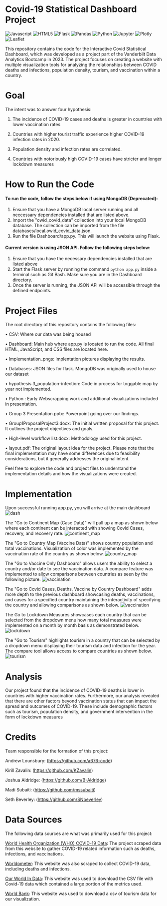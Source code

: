 # Covid-19 Statistical Dashboard Project
![Javascript](https://img.shields.io/badge/JavaScript-323330?style=for-the-badge&logo=javascript&logoColor=F7DF1E)
![HTML5](https://img.shields.io/badge/HTML5-E34F26?style=for-the-badge&logo=html5&logoColor=white)
![Flask](https://img.shields.io/badge/Flask-000000?style=for-the-badge&logo=flask&logoColor=white)
![Pandas](https://img.shields.io/badge/Pandas-2C2D72?style=for-the-badge&logo=pandas&logoColor=white)
![Python](https://img.shields.io/badge/Python-FFD43B?style=for-the-badge&logo=python&logoColor=blue)
![Jupyter](https://img.shields.io/badge/Jupyter-F37626.svg?&style=for-the-badge&logo=Jupyter&logoColor=white)
![Plotly](https://img.shields.io/badge/Plotly-239120?style=for-the-badge&logo=plotly&logoColor=white)
![Leaflet](https://img.shields.io/badge/Leaflet-199900?style=for-the-badge&logo=Leaflet&logoColor=white)

This repository contains the code for the Interactive Covid Statistical Dashboard, which was developed as a project part of the Vanderbilt Data Analytics Bootcamp in 2023. The project focuses on creating a website with multiple visualization tools for analyzing the relationships between COVID deaths and infections, population density, tourism, and vaccination within a country.

# Goal
The intent was to answer four hypothesis:

1. The incidence of COVID-19 cases and deaths is greater in countries with lower vaccination rates
  
2.	Countries with higher tourist traffic experience higher COVID-19 infection rates in 2020.

3.	Population density and infection rates are correlated. 
	
4.	Countries with notoriously high COVID-19 cases have stricter and longer lockdown measures 

# How to Run the Code
#### To run the code, follow the steps below if using MongoDB (Deprecated):

1. Ensure that you have a MongoDB local server running and all neccessary dependencies installed that are listed above.
2. Import the "owid_covid_data" collection into your local MongoDB database. The collection can be imported from the file databases/local.owid_covid_data.json.
3. Run the file Dashboard/app.py. This will launch the website using Flask.

#### Current version is using JSON API. Follow the following steps below:

1. Ensure that you have the necessary dependencies installed that are listed above
2. Start the Flask server by running the command `python app.py` inside a terminal such as Git Bash. Make sure you are in the Dashboard directory.
3. Once the server is running, the JSON API will be accessible through the defined endpoints.

# Project Files
The root directory of this repository contains the following files:

• CSV: Where our data was being housed

• Dashboard: Main hub where app.py is located to run the code. All final HTML, JavaScript, and CSS files are located here.

• Implementation_pngs: Implentation pictures displaying the results.

• Databases: JSON files for flask. MongoDB was originally used to house our dataset

• hypothesis 3_population-infection: Code in process for toggable map by year not implemented.

• Python : Early Webscrapping work and additional visualizations included in presentation.

• Group 3 Presentation.pptx: Powerpoint going over our findings.

• Group1ProposalProject3.docx: The initial written proposal for this project. It outlines the project objectives and goals.

• High-level workflow list.docx: Methodology used for this project.

• layout.pdf: The original layout idea for the project. Please note that the final implementation may have some differences due to feasibility considerations, but it generally addresses the original intent.

Feel free to explore the code and project files to understand the implementation details and how the visualizations were created.

# Implementation
Upon successful running app.py, you will arrive at the main dashboard
![dash](Implementation_pngs/Dashboard.png)

The "Go to Continent Map (Case Data)" will pull up a map as shown below where each continent can be interacted with showing Covid Cases, recovery, and recovery rate.
![continent_map](Implementation_pngs/Continent_Map.png)

The "Go to Country Map (Vaccine Data)" shows country population and total vaccinations. Visualization of color was implemented by the vaccination rate of the country as shown below.
![country_map](Implementation_pngs/Country_Map.png)

The "Go to Vaccine Only Dashboard" allows users the ability to select a country and/or date to see the vaccination data. A compare feature was implemented to allow comparisons between countries as seen by the following picture.
![vaccination](Implementation_pngs/Vaccination.png)

The "Go to Covid Cases, Deaths, Vaccine by Country Dashboard" adds more depth to the previous dashboard showcasing deaths, vaccinations, and cases for a specified country maintaining the interactivity of specifying the country and allowing comparisons as shown below.
![vaccination](Implementation_pngs/AllDash.png)

The Go to Lockdown Measures showcases each country that can be selected from the dropdown menu how many total measures were implemented on a month by month basis as demonstrated below.
![lockdown](Implementation_pngs/Lockdown.png)

The "Go to Tourism" highlights tourism in a country that can be selected by a dropdown menu displaying their tourism data and infection for the year. The compare tool allows access to compare countries as shown below.
![tourism](Implementation_pngs/Tourism.png)

# Analysis

Our project found that the incidence of COVID-19 deaths is lower in countries with higher vaccination rates. 
Furthermore, our analysis revealed that there are other factors beyond vaccination status that can impact the spread and outcomes of COVID-19. These include demographic factors such as tourism, population density, and government intervention in the form of lockdown measures

# Credits
Team responsible for the formation of this project:

Andrew Lounsbury: (https://github.com/a676-code)

Kirill Zavalin: (https://github.com/KZavalin)

Joshua Aldridge: (https://github.com/B-Aldridge)

Madi Subaiti: (https://github.com/mssubaiti)

Seth Beverley: (https://github.com/SNbeverley)

# Data Sources
The following data sources are what was primarily used for this project:

[World Health Organization (WHO) COVID-19 Data](https://covid19.who.int/data): The project scraped data from this website to gather COVID-19 related information such as deaths, infections, and vaccinations.

[Worldometer](https://www.worldometers.info/coronavirus/): This website was also scraped to collect COVID-19 data, including deaths and infections.

[Our World In Data](https://ourworldindata.org/covid-vaccinations): This website was used to download the CSV file with Covid-19 data which contained a large portion of the metrics used.

[World Bank](https://data.worldbank.org/indicator/ST.INT.ARVL?end=2020&start=2020&view=map&year=2020): This website was used to download a csv of tourism data for our visualization.



